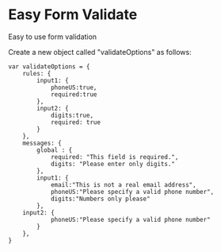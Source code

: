# Easy Form Validate
Easy to use form validation

Create a new object called "validateOptions" as follows:

```
var validateOptions = {
	rules: {
		input1: {
			phoneUS:true,
			required:true
		},
		input2: {
			digits:true,
			required: true
		}
	},
	messages: {
		global : {
			required: "This field is required.",
			digits: "Please enter only digits."
		},
		input1: {
			email:"This is not a real email address",
			phoneUS:"Please specify a valid phone number",
			digits:"Numbers only please"
		},
    input2: {
			phoneUS:"Please specify a valid phone number"
		}
	},
}
```
